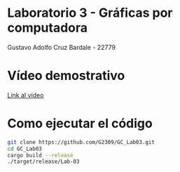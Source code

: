 # Laboratorio 3 - Gráficas por computadora
Gustavo Adolfo Cruz Bardale - 22779

# Vídeo demostrativo
[Link al vídeo](https://youtu.be/3DeeH0iwu04)

# Como ejecutar el código
```sh
git clone https://github.com/G2309/GC_Lab03.git
cd GC_Lab03
cargo build --release
./target/release/Lab-03
```
